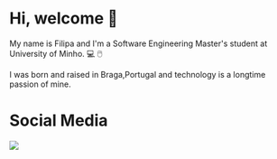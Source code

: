 # Hi, welcome :wave:  #

My name is Filipa and I'm a Software Engineering Master's student at University of Minho. 	:computer: :computer_mouse:	

I was born and raised in Braga,Portugal and technology is a longtime passion of mine. 

# Social Media #

<a href="http://linkedin.com/in/filipa-pereira-3a5b67220/" alt="linkedin" target="_blank">

<img src="https://img.shields.io/badge/LinkedIn-%230077B5.svg?&style=flat-square&logo=linkedin&logoColor=white">

</a>


